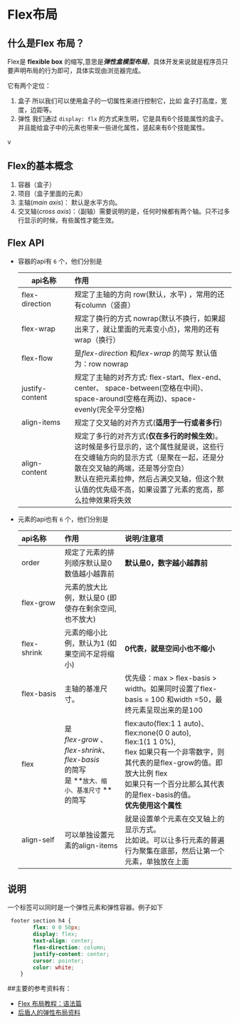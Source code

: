 # Flex布局

## 什么是Flex 布局？

Flex是 **flexible box**  的缩写,意思是***弹性盒模型布局***，具体开发来说就是程序员只要声明布局的行为即可，具体实现由浏览器完成。

它有两个定位：

1. 盒子  所以我们可以使用盒子的一切属性来进行控制它，比如 盒子打高度，宽度，边距等。
2. 弹性  我们通过 `display: flx` 的方式来生明，它是具有6个技能属性的盒子。并且能给盒子中的元素也带来一些进化属性，竖起来有6个技能属性。


v
## Flex的基本概念

1. 容器（盒子）
2. 项目（盒子里面的元素）
3. 主轴(*main axis*)： 默认是水平方向。
4. 交叉轴(*cross axis*)：（副轴）需要说明的是，任何时候都有两个轴。只不过多行显示的时候，有些属性才能生效。



## Flex API

* 容器的api有 `6` 个，他们分别是 

  | <div style="width:100px">api名称</div> | 作用                                                         |
  | -------------------------------------- | :----------------------------------------------------------- |
  | flex-direction                         | 规定了主轴的方向 row(默认，水平) ，常用的还有column（竖直）  |
  | flex-wrap                              | 规定了换行的方式  nowrap(默认不换行，如果超出来了，就让里面的元素变小点)，常用的还有 wrap（换行） |
  | flex-flow                              | 是*flex-direction* 和*flex-wrap* 的简写 默认值为：row nowrap |
  | justify-content                        | 规定了主轴的对齐方式:  flex-start、flex-end、center、 space-between(空格在中间)、space-around(空格在两边)、space-evenly(完全平分空格) |
  | align-items                            | 规定了交叉轴的对齐方式(**适用于一行或者多行**)               |
  | align-content                          | 规定了多行的对齐方式(**仅在多行的时候生效**)。这时候是多行显示的，这个属性就是说，这些行在交缠轴方向的显示方式（是聚在一起，还是分散在交叉轴的两端，还是等分空白）<br/> 默认在把元素拉伸，然后占满交叉轴，但这个默认值的优先级不高，如果设置了元素的宽高，那么拉伸效果将失效 |
  



* 元素的api也有 `6` 个，他们分别是

  | <div style="width:80px">api名称</div> | 作用                                                         | 说明/注意项                                                  |
  | :------------------------------------ | :----------------------------------------------------------- | :----------------------------------------------------------- |
  | order                                 | 规定了元素的排列顺序默认是0  数值越小越靠前                  | **默认是0，数字越小越靠前**                                  |
  | flex-grow                             | 元素的放大比例，默认是0 (即使存在剩余空间,也不放大)          |                                                              |
  | flex-shrink                           | 元素的缩小比例，默认为1 (如果空间不足将缩小)                 | **0代表，就是空间小也不缩小**                                |
  | flex-basis                            | 主轴的基准尺寸。                                             | 优先级：max > flex-basis > width。如果同时设置了flex-basis = 100 和width =50，最终元素呈现出来的是100 |
  | flex                                  | 是<br/>*flex-grow* 、<br/>*flex-shrink*、<br/>*flex-basis*<br/>的简写<br/>是 **`放大、缩小、基准尺寸` **的简写 | flex:auto(flex:1 1 auto)、<br/>flex:none(0 0 auto),<br/>flex:1(1 1 0%),<br/>flex 如果只有一个非零数字，则其代表的是flex-grow的值。即放大比例 flex <br/>如果只有一个百分比那么其代表的是flex-basis的值。<br>**优先使用这个属性** |
  | align-self                            | 可以单独设置元素的align-items                                | 就是设置单个元素在交叉轴上的显示方式。<br/>比如说。可以让多行元素的普遍行为聚集在底部，然后让第一个元素，单独放在上面 |



## 说明

一个标签可以同时是一个弹性元素和弹性容器。例子如下

```css
 footer section h4 {
        flex: 0 0 50px;
        display: flex;
        text-align: center;
        flex-direction: column;
        justify-content: center;
        cursor: pointer;
        color: white;
    }

```



##主要的参考资料有：

* [Flex 布局教程：语法篇](http://www.ruanyifeng.com/blog/2015/07/flex-grammar.html)
* [后盾人的弹性布局资料](http://houdunren.gitee.io/note/css/10%20弹性布局.html#微信公众号)



